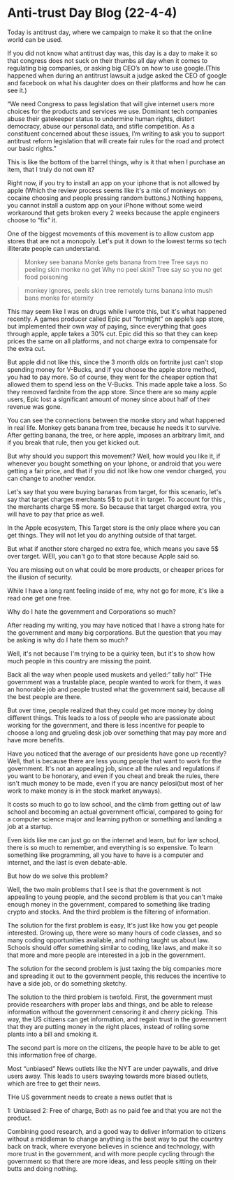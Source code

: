 # Anti-trust Day Blog (22-4-4)

Today is antitrust day, where we campaign to make it so that the online world
can be used.

If you did not know what antitrust day was, this day is a day to make it so that
congress does not suck on their thumbs all day when it comes to regulating big
companies, or asking big CEO’s on how to use google.(This happened when during
an antitrust lawsuit a judge asked the CEO of google and facebook on what his
daughter does on their platforms and how he can see it.)

“We need Congress to pass legislation that will give internet users more choices
for the products and services we use. Dominant tech companies abuse their
gatekeeper status to undermine human rights, distort democracy, abuse our
personal data, and stifle competition. As a constituent concerned about these
issues, I’m writing to ask you to support antitrust reform legislation that will
create fair rules for the road and protect our basic rights.”

This is like the bottom of the barrel things, why is it that when I purchase an
item, that I truly do not own it?

Right now, if you try to install an app on your iphone that is not allowed by
apple (Which the review process seems like it's a mix of monkeys on cocaine
choosing and people pressing random buttons.) Nothing happens, you cannot
install a custom app on your iPhone without some weird workaround that gets
broken every 2 weeks because the apple engineers choose to “fix” it.

One of the biggest movements of this movement is to allow custom app stores that
are not a monopoly. Let's put it down to the lowest terms so tech illiterate
people can understand.

> Monkey see banana Monke gets banana from tree Tree says no peeling skin monke
> no get Why no peel skin? Tree say so you no get food poisoning

> monkey ignores, peels skin tree remotely turns banana into mush bans monke for
> eternity

This may seem like I was on drugs while I wrote this, but it's what happened
recently. A games producer called Epic put “fortnight” on apple’s app store, but
implemented their own way of paying, since everything that goes through apple,
apple takes a 30% cut. Epic did this so that they can keep prices the same on
all platforms, and not charge extra to compensate for the extra cut.

But apple did not like this, since the 3 month olds on fortnite just can't stop
spending money for V-Bucks, and if you choose the apple store method, you had to
pay more. So of course, they went for the cheaper option that allowed them to
spend less on the V-Bucks. This made apple take a loss. So they removed fardnite
from the app store. Since there are so many apple users, Epic lost a significant
amount of money since about half of their revenue was gone.

You can see the connections between the monke story and what happened in real
life. Monkey gets banana from tree, because he needs it to survive. After
getting banana, the tree, or here apple, imposes an arbitrary limit, and if you
break that rule, then you get kicked out.

But why should you support this movement? Well, how would you like it, if
whenever you bought something on your Iphone, or android that you were getting a
fair price, and that if you did not like how one vendor charged, you can change
to another vendor.

Let's say that you were buying bananas from target, for this scenario, let's say
that target charges merchants 5$ to put it in target. To account for this , the
merchants charge 5$ more. So because that target charged extra, you will have to
pay that price as well.

In the Apple ecosystem, This Target store is the only place where you can get
things. They will not let you do anything outside of that target.

But what if another store charged no extra fee, which means you save 5$ over
target. WEll, you can't go to that store because Apple said so.

You are missing out on what could be more products, or cheaper prices for the
illusion of security.

While I have a long rant feeling inside of me, why not go for more, it's like a
read one get one free.

Why do I hate the government and Corporations so much?

After reading my writing, you may have noticed that I have a strong hate for the
government and many big corporations. But the question that you may be asking is
why do I hate them so much?

Well, it's not because I'm trying to be a quirky teen, but it's to show how much
people in this country are missing the point.

Back all the way when people used muskets and yelled:” tally ho!” THe government
was a trustable place, people wanted to work for them, it was an honorable job
and people trusted what the government said, because all the best people are
there.

But over time, people realized that they could get more money by doing different
things. This leads to a loss of people who are passionate about working for the
government, and there is less incentive for people to choose a long and grueling
desk job over something that may pay more and have more benefits.

Have you noticed that the average of our presidents have gone up recently? Well,
that is because there are less young people that want to work for the
government. It's not an appealing job, since all the rules and regulations if
you want to be honorary, and even if you cheat and break the rules, there isn't
much money to be made, even if you are nancy pelosi(but most of her work to make
money is in the stock market anyways).

It costs so much to go to law school, and the climb from getting out of law
school and becoming an actual government official, compared to going for a
computer science major and learning python or something and landing a job at a
startup.

Even kids like me can just go on the internet and learn, but for law school,
there is so much to remember, and everything is so expensive. To learn something
like programming, all you have to have is a computer and internet, and the last
is even debate-able.

But how do we solve this problem?

Well, the two main problems that I see is that the government is not appealing
to young people, and the second problem is that you can't make enough money in
the government, compared to something like trading crypto and stocks. And the
third problem is the filtering of information.

The solution for the first problem is easy, It's just like how you get people
interested. Growing up, there were so many hours of code classes, and so many
coding opportunities available, and nothing taught us about law. Schools should
offer something similar to coding, like laws, and make it so that more and more
people are interested in a job in the government.

The solution for the second problem is just taxing the big companies more and
spreading it out to the government people, this reduces the incentive to have a
side job, or do something sketchy.

The solution to the third problem is twofold. First, the government must provide
researchers with proper labs and things, and be able to release information
without the government censoring it and cherry picking. This way, the US
citizens can get information, and regain trust in the government that they are
putting money in the right places, instead of rolling some plants into a bill
and smoking it.

The second part is more on the citizens, the people have to be able to get this
information free of charge.

Most “unbiased” News outlets like the NYT are under paywalls, and drive users
away. This leads to users swaying towards more biased outlets, which are free to
get their news.

THe US government needs to create a news outlet that is

1: Unbiased 2: Free of charge, Both as no paid fee and that you are not the
product.

Combining good research, and a good way to deliver information to citizens
without a middleman to change anything is the best way to put the country back
on track, where everyone believes in science and technology, with more trust in
the government, and with more people cycling through the government so that
there are more ideas, and less people sitting on their butts and doing nothing.
